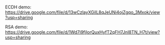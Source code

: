 ECDH demo:
https://drive.google.com/file/d/13wCzlayXGilL8qJeUNi4ojZgqo_3Mxok/view?usp=sharing

RSA demo:
https://drive.google.com/file/d/1Wd7i9fjlorQuxHyfT2qFH7JnI8TN_H7t/view?usp=sharing
